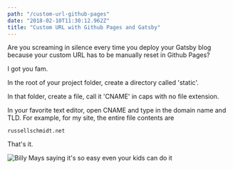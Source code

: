 ```yaml
---
path: "/custom-url-github-pages"
date: "2018-02-10T11:30:12.962Z"
title: "Custom URL with Github Pages and Gatsby"
---
```


Are you screaming in silence every time you deploy your Gatsby blog because your custom URL has to be manually reset in Github Pages?

I got you fam.

In the root of your project folder, create a directory called 'static'.

In that folder, create a file, call it 'CNAME' in caps with no file extension.

In your favorite text editor, open CNAME and type in the domain name and TLD. For example, for my site, the entire file contents are

```
russellschmidt.net
```

That's it.

![Billy Mays saying it's so easy even your kids can do it](https://memegenerator.net/img/instances/54167426/its-so-easy-even-your-kids-can-do-it.jpg)
